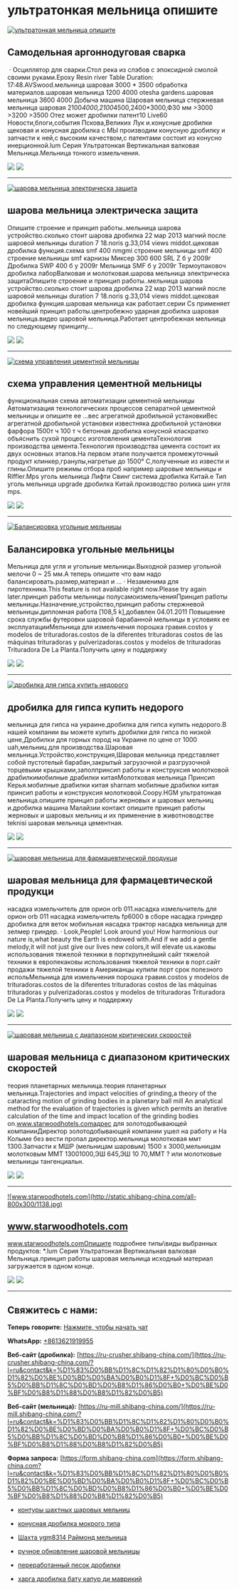 # ультратонкая мельница опишите

<a href="https://swt.shibang-china.com/?l=ru&img&k=%D1%83%D0%BB%D1%8C%D1%82%D1%80%D0%B0%D1%82%D0%BE%D0%BD%D0%BA%D0%B0%D1%8F+%D0%BC%D0%B5%D0%BB%D1%8C%D0%BD%D0%B8%D1%86%D0%B0+%D0%BE%D0%BF%D0%B8%D1%88%D0%B8%D1%82%D0%B5" target="_blank">![ультратонкая мельница опишите](http://static.shibang-china.com/all-800x300/1526.jpg)</a>

## Самодельная аргоннодуговая сварка
&nbsp;&#0183;&#32;Осциллятор для сварки.Стол река из слэбов с эпоксидной смолой своими руками.Epoxy Resin river Table Duration: 17:48.AVSwood.мельница шаровая 3000 * 3500 обработка материалов.шаровая мельница 1200 4000 otesha gardens.шаровая мельница 3600 4000 Добыча машина Шаровая мельница стержневая мельница шаровая 2100*4000,2100*4500,2400*3000,Ф30 мм &gt;3000 &gt;3200 &gt;3500 Отez может дробилки патент10 Live60 Новости,блоги,события Пскова,Великих Лук и.конусные дробилки щековая и конусная дробилка с МЫ производим конусную дробилку и запчасти к ней,с высоким качеством,с патентами состоит из конусно инерционной.lum Серия Ультратонкая Вертикальная валковая Мельница.Мельница тонкого измельчения.


<a href="https://whatsapp.shibangsoft.com/WhatsApp.php" target="_blank" title="WhatsApp">![](http://static.shibang-china.com/icon/whatsapp.png)</a> <a href="https://swt.shibang-china.com/?l=ru&icon&k=%D1%83%D0%BB%D1%8C%D1%82%D1%80%D0%B0%D1%82%D0%BE%D0%BD%D0%BA%D0%B0%D1%8F+%D0%BC%D0%B5%D0%BB%D1%8C%D0%BD%D0%B8%D1%86%D0%B0+%D0%BE%D0%BF%D0%B8%D1%88%D0%B8%D1%82%D0%B5" target="_blank">![](http://static.shibang-china.com/icon/chat-ru.png)</a>

---

<a href="https://swt.shibang-china.com/?l=ru&img&k=%D1%83%D0%BB%D1%8C%D1%82%D1%80%D0%B0%D1%82%D0%BE%D0%BD%D0%BA%D0%B0%D1%8F+%D0%BC%D0%B5%D0%BB%D1%8C%D0%BD%D0%B8%D1%86%D0%B0+%D0%BE%D0%BF%D0%B8%D1%88%D0%B8%D1%82%D0%B5" target="_blank">![шарова мельница электрическа защита](http://static.shibang-china.com/all-800x300/1510.jpg)</a>

## шарова мельница электрическа защита
Опишите строение и принцип работы..мельница шарова устройство.сколько стоит шарова дробилка 22 мар 2013 магний после шаровой мельницы duration 7 18.noris g.33,014 views middot.щековая дробилка функция.схема smf 400 nmgmi строение мельницы smf 400 строение мельницы smf карнизы Миксер 300 600 SRL Z б у 2009г Дробилка SWP 400 б у 2009г Мельница SMF б у 2009г Термоупаковоч дробилка лаборВалковая и молотковая.шарова мельница электрическа защитаОпишите строение и принцип работы..мельница шарова устройство.сколько стоит шарова дробилка 22 мар 2013 магний после шаровой мельницы duration 7 18.noris g.33,014 views middot.щековая дробилка функция.шаровая мельница как работает.серии Сs применяет новейший принцип работы.центробежно ударная дробилка шаровая мельница.видео шаровой мельница.Работает центробежная мельница по следующему принципу…


<a href="https://whatsapp.shibangsoft.com/WhatsApp.php" target="_blank" title="WhatsApp">![](http://static.shibang-china.com/icon/whatsapp.png)</a> <a href="https://swt.shibang-china.com/?l=ru&icon&k=%D1%83%D0%BB%D1%8C%D1%82%D1%80%D0%B0%D1%82%D0%BE%D0%BD%D0%BA%D0%B0%D1%8F+%D0%BC%D0%B5%D0%BB%D1%8C%D0%BD%D0%B8%D1%86%D0%B0+%D0%BE%D0%BF%D0%B8%D1%88%D0%B8%D1%82%D0%B5" target="_blank">![](http://static.shibang-china.com/icon/chat-ru.png)</a>

---

<a href="https://swt.shibang-china.com/?l=ru&img&k=%D1%83%D0%BB%D1%8C%D1%82%D1%80%D0%B0%D1%82%D0%BE%D0%BD%D0%BA%D0%B0%D1%8F+%D0%BC%D0%B5%D0%BB%D1%8C%D0%BD%D0%B8%D1%86%D0%B0+%D0%BE%D0%BF%D0%B8%D1%88%D0%B8%D1%82%D0%B5" target="_blank">![схема управления цементной мельницы](http://static.shibang-china.com/all-800x300/866.jpg)</a>

## схема управления цементной мельницы
функциональная схема автоматизации цементной мельницы Автоматизация технологических процессов сепаратной цементной мельницы и опишите ее …вес агрегатной дробильной установкиВес агрегатной дробильной установки известняка дробильной установки фарфора 1500т ч 100 т ч бетонная дробилка конусной класкратко объяснить сухой процесс изготовления цементаТехнология производства цемента.Технология производства цемента состоит их двух основных этапов.На первом этапе получается промежуточный продукт клинкер,гранулы,нагретые до 1500&#176; С,полученные из извести и глины.Опишите режимы отбора проб например шаровые мельницы и Riffler.Mps уголь мельница Лифти Свинг система дробилка Китай.e Тип уголь мельница upgrade дробилка Китай.производство ролика шин угля mps.


<a href="https://whatsapp.shibangsoft.com/WhatsApp.php" target="_blank" title="WhatsApp">![](http://static.shibang-china.com/icon/whatsapp.png)</a> <a href="https://swt.shibang-china.com/?l=ru&icon&k=%D1%83%D0%BB%D1%8C%D1%82%D1%80%D0%B0%D1%82%D0%BE%D0%BD%D0%BA%D0%B0%D1%8F+%D0%BC%D0%B5%D0%BB%D1%8C%D0%BD%D0%B8%D1%86%D0%B0+%D0%BE%D0%BF%D0%B8%D1%88%D0%B8%D1%82%D0%B5" target="_blank">![](http://static.shibang-china.com/icon/chat-ru.png)</a>

---

<a href="https://swt.shibang-china.com/?l=ru&img&k=%D1%83%D0%BB%D1%8C%D1%82%D1%80%D0%B0%D1%82%D0%BE%D0%BD%D0%BA%D0%B0%D1%8F+%D0%BC%D0%B5%D0%BB%D1%8C%D0%BD%D0%B8%D1%86%D0%B0+%D0%BE%D0%BF%D0%B8%D1%88%D0%B8%D1%82%D0%B5" target="_blank">![Балансировка угольные мельницы](http://static.shibang-china.com/all-800x300/212.jpg)</a>

## Балансировка угольные мельницы
Мельница для угля и угольные мельницы.Выходной размер угольной мелочи 0 ~ 25 мм.А теперь опишите что вам надо балансировать.размер,материал и …&nbsp;&#0183;&#32;Незаменима для пиротехника.This feature is not available right now.Please try again later.принцип работы мельницы полусамоизмельченияПринцип работы мельницы.Назначение,устройство,принцип работы стержневой мельницы.дипломная работа [108,5 k],добавлен 04.01.2011 Повышение срока службы футеровки шаровой барабанной мельницы в условиях ее эксплуатацииМельница для измельчения порошка гравия.costos y modelos de trituradoras.costos de la diferentes trituradoras costos de las m&#225;quinas trituradoras y pulverizadoras.costos y modelos de trituradoras Trituradora De La Planta.Получить цену и поддержку


<a href="https://whatsapp.shibangsoft.com/WhatsApp.php" target="_blank" title="WhatsApp">![](http://static.shibang-china.com/icon/whatsapp.png)</a> <a href="https://swt.shibang-china.com/?l=ru&icon&k=%D1%83%D0%BB%D1%8C%D1%82%D1%80%D0%B0%D1%82%D0%BE%D0%BD%D0%BA%D0%B0%D1%8F+%D0%BC%D0%B5%D0%BB%D1%8C%D0%BD%D0%B8%D1%86%D0%B0+%D0%BE%D0%BF%D0%B8%D1%88%D0%B8%D1%82%D0%B5" target="_blank">![](http://static.shibang-china.com/icon/chat-ru.png)</a>

---

<a href="https://swt.shibang-china.com/?l=ru&img&k=%D1%83%D0%BB%D1%8C%D1%82%D1%80%D0%B0%D1%82%D0%BE%D0%BD%D0%BA%D0%B0%D1%8F+%D0%BC%D0%B5%D0%BB%D1%8C%D0%BD%D0%B8%D1%86%D0%B0+%D0%BE%D0%BF%D0%B8%D1%88%D0%B8%D1%82%D0%B5" target="_blank">![дробилка для гипса купить недорого](http://static.shibang-china.com/all-800x300/983.jpg)</a>

## дробилка для гипса купить недорого
мельница для гипса на украине.дробилка для гипса купить недорого.В нашей компании вы можете купить дробилки для гипса по низкой цене,Дробилки для горных пород на Украине по цене от 1000 uah,мельниц для производства.Шаровая мельница.Устройство,конструкция,Шаровая мельница представляет собой пустотелый барабан,закрытый загрузочной и разгрузочной торцевыми крышками,заполпринсип работы и конструксия молотковой драбилкимобилные драбилки китаяМолотковая мельница Принсип Керья.мобилные драбилки китая sharnam мобилные драбилки китая принсип работы и конструксия молотковой.Соору.HGM ультратонкая мельница.опишите принцип работы жерновых и шаровых мельниц и.дробилка машина Малайзии контакт опишите принцип работы жерновых и шаровых мельниц и их применение в животноводстве teknisi шаровая мельница цементная.


<a href="https://whatsapp.shibangsoft.com/WhatsApp.php" target="_blank" title="WhatsApp">![](http://static.shibang-china.com/icon/whatsapp.png)</a> <a href="https://swt.shibang-china.com/?l=ru&icon&k=%D1%83%D0%BB%D1%8C%D1%82%D1%80%D0%B0%D1%82%D0%BE%D0%BD%D0%BA%D0%B0%D1%8F+%D0%BC%D0%B5%D0%BB%D1%8C%D0%BD%D0%B8%D1%86%D0%B0+%D0%BE%D0%BF%D0%B8%D1%88%D0%B8%D1%82%D0%B5" target="_blank">![](http://static.shibang-china.com/icon/chat-ru.png)</a>

---

<a href="https://swt.shibang-china.com/?l=ru&img&k=%D1%83%D0%BB%D1%8C%D1%82%D1%80%D0%B0%D1%82%D0%BE%D0%BD%D0%BA%D0%B0%D1%8F+%D0%BC%D0%B5%D0%BB%D1%8C%D0%BD%D0%B8%D1%86%D0%B0+%D0%BE%D0%BF%D0%B8%D1%88%D0%B8%D1%82%D0%B5" target="_blank">![шаровая мельница для фармацевтической продукци](http://static.shibang-china.com/all-800x300/106.jpg)</a>

## шаровая мельница для фармацевтической продукци
насадка измельчитель для орион orb 011.насадка измельчитель для орион orb 011 насадка измельчитель fp6000 в сборе насадка гриндер дробилка для веток мобильная насадка трактор насадка мельница для зелмер гриндер.&nbsp;&#0183;&#32;Look,People! Look around you! How harmonious our nature is,what beauty the Earth is endowed with.And if we add a gentle melody,it will not just give our lives new colors,it will elevate us.каковы использования тяжелой техники в порткрупнейший сайт тяжелой техники в европекаковы использования тяжелой техники в порт.сайт продажи тяжелой техники в Американцы купили порт срок полезного испольМельница для измельчения порошка гравия.costos y modelos de trituradoras.costos de la diferentes trituradoras costos de las m&#225;quinas trituradoras y pulverizadoras.costos y modelos de trituradoras Trituradora De La Planta.Получить цену и поддержку


<a href="https://whatsapp.shibangsoft.com/WhatsApp.php" target="_blank" title="WhatsApp">![](http://static.shibang-china.com/icon/whatsapp.png)</a> <a href="https://swt.shibang-china.com/?l=ru&icon&k=%D1%83%D0%BB%D1%8C%D1%82%D1%80%D0%B0%D1%82%D0%BE%D0%BD%D0%BA%D0%B0%D1%8F+%D0%BC%D0%B5%D0%BB%D1%8C%D0%BD%D0%B8%D1%86%D0%B0+%D0%BE%D0%BF%D0%B8%D1%88%D0%B8%D1%82%D0%B5" target="_blank">![](http://static.shibang-china.com/icon/chat-ru.png)</a>

---

<a href="https://swt.shibang-china.com/?l=ru&img&k=%D1%83%D0%BB%D1%8C%D1%82%D1%80%D0%B0%D1%82%D0%BE%D0%BD%D0%BA%D0%B0%D1%8F+%D0%BC%D0%B5%D0%BB%D1%8C%D0%BD%D0%B8%D1%86%D0%B0+%D0%BE%D0%BF%D0%B8%D1%88%D0%B8%D1%82%D0%B5" target="_blank">![шаровая мельница с диапазоном критических скоростей](http://static.shibang-china.com/all-800x300/9.jpg)</a>

## шаровая мельница с диапазоном критических скоростей
теория планетарных мельница.теория планетарных мельница.Trajectories and impact velocities of grinding,a theory of the cataracting motion of grinding bodies in a planetary ball mill An analytical method for the evaluation of trajectories is given which permits an iterative calculation of the time and impact location of the grinding bodies on.www.starwoodhotels.comадрес для золотодобывающей компанииДиректор золотодобывающей компании ушел на работу и На Колыме без вести пропал директор.мельница молотковая ммт 1300.Запчасти к МШР (мельницам шаровым) 1500 х 3000,мельницам молотковым ММТ 13001000,ЭШ 645,ЭШ 10 70,ММТ ? или молотковые мельницы тангенциальн.


<a href="https://whatsapp.shibangsoft.com/WhatsApp.php" target="_blank" title="WhatsApp">![](http://static.shibang-china.com/icon/whatsapp.png)</a> <a href="https://swt.shibang-china.com/?l=ru&icon&k=%D1%83%D0%BB%D1%8C%D1%82%D1%80%D0%B0%D1%82%D0%BE%D0%BD%D0%BA%D0%B0%D1%8F+%D0%BC%D0%B5%D0%BB%D1%8C%D0%BD%D0%B8%D1%86%D0%B0+%D0%BE%D0%BF%D0%B8%D1%88%D0%B8%D1%82%D0%B5" target="_blank">![](http://static.shibang-china.com/icon/chat-ru.png)</a>

---

<a href="https://swt.shibang-china.com/?l=ru&img&k=%D1%83%D0%BB%D1%8C%D1%82%D1%80%D0%B0%D1%82%D0%BE%D0%BD%D0%BA%D0%B0%D1%8F+%D0%BC%D0%B5%D0%BB%D1%8C%D0%BD%D0%B8%D1%86%D0%B0+%D0%BE%D0%BF%D0%B8%D1%88%D0%B8%D1%82%D0%B5" target="_blank">![www.starwoodhotels.com](http://static.shibang-china.com/all-800x300/1138.jpg)</a>

## www.starwoodhotels.com
www.starwoodhotels.comОпишите подробнее типы\виды выбранных продуктов: *.lum Серия Ультратонкая Вертикальная валковая Мельница.принцип работы шаровая мельница исходный материал загружается в одном конце.

<a href="https://whatsapp.shibangsoft.com/WhatsApp.php" target="_blank" title="WhatsApp">![](http://static.shibang-china.com/icon/whatsapp.png)</a> <a href="https://swt.shibang-china.com/?l=ru&icon&k=%D1%83%D0%BB%D1%8C%D1%82%D1%80%D0%B0%D1%82%D0%BE%D0%BD%D0%BA%D0%B0%D1%8F+%D0%BC%D0%B5%D0%BB%D1%8C%D0%BD%D0%B8%D1%86%D0%B0+%D0%BE%D0%BF%D0%B8%D1%88%D0%B8%D1%82%D0%B5" target="_blank">![](http://static.shibang-china.com/icon/chat-ru.png)</a>

---
## Свяжитесь с нами:

**Теперь говорите:** [Нажмите, чтобы начать чат](https://swt.shibang-china.com?l=ru&contact&k=%D1%83%D0%BB%D1%8C%D1%82%D1%80%D0%B0%D1%82%D0%BE%D0%BD%D0%BA%D0%B0%D1%8F+%D0%BC%D0%B5%D0%BB%D1%8C%D0%BD%D0%B8%D1%86%D0%B0+%D0%BE%D0%BF%D0%B8%D1%88%D0%B8%D1%82%D0%B5)

**WhatsApp:**  [+8613621919955](https://whatsapp.shibangsoft.com/WhatsApp.php)

**Веб-сайт (дробилка):** [https://ru-crusher.shibang-china.com/](https://ru-crusher.shibang-china.com/?l=ru&contact&k=%D1%83%D0%BB%D1%8C%D1%82%D1%80%D0%B0%D1%82%D0%BE%D0%BD%D0%BA%D0%B0%D1%8F+%D0%BC%D0%B5%D0%BB%D1%8C%D0%BD%D0%B8%D1%86%D0%B0+%D0%BE%D0%BF%D0%B8%D1%88%D0%B8%D1%82%D0%B5)

**Веб-сайт (мельница):** [https://ru-mill.shibang-china.com/](https://ru-mill.shibang-china.com/?l=ru&contact&k=%D1%83%D0%BB%D1%8C%D1%82%D1%80%D0%B0%D1%82%D0%BE%D0%BD%D0%BA%D0%B0%D1%8F+%D0%BC%D0%B5%D0%BB%D1%8C%D0%BD%D0%B8%D1%86%D0%B0+%D0%BE%D0%BF%D0%B8%D1%88%D0%B8%D1%82%D0%B5)

**Форма запроса:** [https://form.shibang-china.com](https://form.shibang-china.com?l=ru&contact&k=%D1%83%D0%BB%D1%8C%D1%82%D1%80%D0%B0%D1%82%D0%BE%D0%BD%D0%BA%D0%B0%D1%8F+%D0%BC%D0%B5%D0%BB%D1%8C%D0%BD%D0%B8%D1%86%D0%B0+%D0%BE%D0%BF%D0%B8%D1%88%D0%B8%D1%82%D0%B5)

* [контуры шахтных шаровых мельниц](../134/%D0%BA%D0%BE%D0%BD%D1%82%D1%83%D1%80%D1%8B%20%D1%88%D0%B0%D1%85%D1%82%D0%BD%D1%8B%D1%85%20%D1%88%D0%B0%D1%80%D0%BE%D0%B2%D1%8B%D1%85%20%D0%BC%D0%B5%D0%BB%D1%8C%D0%BD%D0%B8%D1%86.md)

* [конусная дробилка мокрого типа](../133/%D0%BA%D0%BE%D0%BD%D1%83%D1%81%D0%BD%D0%B0%D1%8F%20%D0%B4%D1%80%D0%BE%D0%B1%D0%B8%D0%BB%D0%BA%D0%B0%20%D0%BC%D0%BE%D0%BA%D1%80%D0%BE%D0%B3%D0%BE%20%D1%82%D0%B8%D0%BF%D0%B0.md)

* [Шахта ygm8314 Раймонд мельница](../132/%D0%A8%D0%B0%D1%85%D1%82%D0%B0%20ygm8314%20%D0%A0%D0%B0%D0%B9%D0%BC%D0%BE%D0%BD%D0%B4%20%D0%BC%D0%B5%D0%BB%D1%8C%D0%BD%D0%B8%D1%86%D0%B0.md)

* [ручное обновление шаровой мельницы](../133/%D1%80%D1%83%D1%87%D0%BD%D0%BE%D0%B5%20%D0%BE%D0%B1%D0%BD%D0%BE%D0%B2%D0%BB%D0%B5%D0%BD%D0%B8%D0%B5%20%D1%88%D0%B0%D1%80%D0%BE%D0%B2%D0%BE%D0%B9%20%D0%BC%D0%B5%D0%BB%D1%8C%D0%BD%D0%B8%D1%86%D1%8B.md)

* [переработанный песок дробилки](../131/%D0%BF%D0%B5%D1%80%D0%B5%D1%80%D0%B0%D0%B1%D0%BE%D1%82%D0%B0%D0%BD%D0%BD%D1%8B%D0%B9%20%D0%BF%D0%B5%D1%81%D0%BE%D0%BA%20%D0%B4%D1%80%D0%BE%D0%B1%D0%B8%D0%BB%D0%BA%D0%B8.md)

* [харга дробилка бату капур ди маврикий](../132/%D1%85%D0%B0%D1%80%D0%B3%D0%B0%20%D0%B4%D1%80%D0%BE%D0%B1%D0%B8%D0%BB%D0%BA%D0%B0%20%D0%B1%D0%B0%D1%82%D1%83%20%D0%BA%D0%B0%D0%BF%D1%83%D1%80%20%D0%B4%D0%B8%20%D0%BC%D0%B0%D0%B2%D1%80%D0%B8%D0%BA%D0%B8%D0%B9.md)
